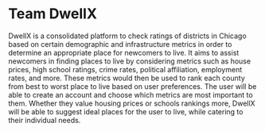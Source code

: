 # Team DwellX

DwellX is a consolidated platform to check ratings of districts in Chicago based on certain demographic and infrastructure metrics in order to determine an appropriate place for newcomers to live. It aims to assist newcomers in finding places to live by considering metrics such as house prices, high school ratings, crime rates, political affiliation, employment rates, and more. These metrics would then be used to rank each county from best to worst place to live based on user preferences.
The user will be able to create an account and choose which metrics are most important to them. Whether they value housing prices or schools rankings more, DwellX will be able to suggest ideal places for the user to live, while catering to their individual needs. 

